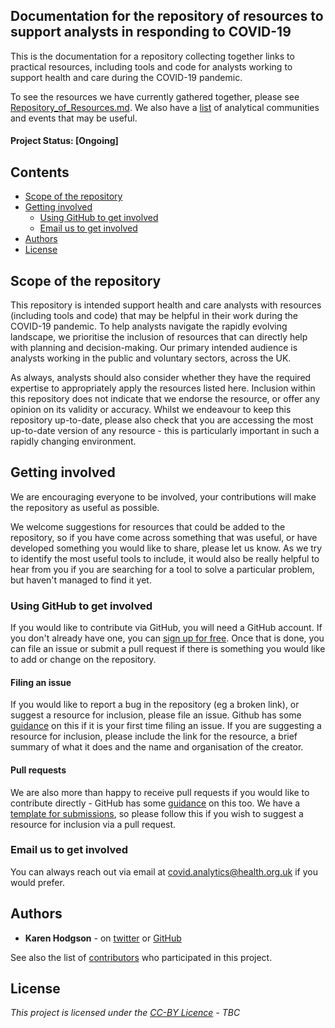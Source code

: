 ## Documentation for the repository of resources to support analysts in responding to COVID-19 
This is the documentation for a repository collecting together links to practical resources, including tools and code for analysts working to support health and care during the COVID-19 pandemic. 

To see the resources we have currently gathered together, please see [Repository_of_Resources.md](https://github.com/HFAnalyticsLab/COVID19_Resources/blob/master/Repository_Of_Resources.md). We also have a [list](https://github.com/HFAnalyticsLab/COVID19_Resources/blob/master/Communities_and_Events.md) of analytical communities and events that may be useful. 

#### Project Status: [Ongoing]

## Contents
* [Scope of the repository](https://github.com/HFAnalyticsLab/COVID19_Resources/blob/master/README.md#scope-of-the-repository)
* [Getting involved](https://github.com/HFAnalyticsLab/COVID19_Resources/blob/master/README.md#getting-involved)
  * [Using GitHub to get involved](https://github.com/HFAnalyticsLab/COVID19_Resources/blob/master/README.md#using-github-to-get-involved)
  * [Email us to get involved](https://github.com/HFAnalyticsLab/COVID19_Resources/blob/master/README.md#email-us-to-get-involved)
* [Authors](https://github.com/HFAnalyticsLab/COVID19_Resources/blob/master/README.md#authors)
* [License](https://github.com/HFAnalyticsLab/COVID19_Resources/blob/master/LICENSE.md)

## Scope of the repository
This repository is intended support health and care analysts with resources (including tools and code) that may be helpful in their work during the COVID-19 pandemic. To help analysts navigate the rapidly evolving landscape, we prioritise the inclusion of resources that can directly help with planning and decision-making. Our primary intended audience is analysts working in the public and voluntary sectors, across the UK. 

As always, analysts should also consider whether they have the required expertise to appropriately apply the resources listed here. Inclusion within this repository does not indicate that we endorse the resource, or offer any opinion on its validity or accuracy. Whilst we endeavour to keep this repository up-to-date, please also check that you are accessing the most up-to-date version of any resource - this is particularly important in such a rapidly changing environment. 

## Getting involved
We are encouraging everyone to be involved, your contributions will make the repository as useful as possible.

We welcome suggestions for resources that could be added to the repository, so if you have come across something that was useful, or have developed something you would like to share, please let us know. As we try to identify the most useful tools to include, it would also be really helpful to hear from you if you are searching for a tool to solve a particular problem, but haven't managed to find it yet.  

### Using GitHub to get involved
If you would like to contribute via GitHub, you will need a GitHub account. If you don't already have one, you can [sign up for free](https://github.com). Once that is done, you can file an issue or submit a pull request if there is something you would like to add or change on the repository. 

#### Filing an issue
If you would like to report a bug in the repository (eg a broken link), or suggest a resource for inclusion, please file an issue. Github has some [guidance](https://help.github.com/en/github/managing-your-work-on-github/creating-an-issue) on this if it is your first time filing an issue. If you are suggesting a resource for inclusion, please include the link for the resource, a brief summary of what it does and the name and organisation of the creator. 

#### Pull requests 
We are also more than happy to receive pull requests if you would like to contribute directly - GitHub has some [guidance](https://help.github.com/en/github/collaborating-with-issues-and-pull-requests/proposing-changes-to-your-work-with-pull-requests) on this too. We have a [template for submissions](https://github.com/HFAnalyticsLab/COVID19_Resources/blob/master/Template_For_Submissions.md), so please follow this if you wish to suggest a resource for inclusion via a pull request. 

### Email us to get involved
You can always reach out via email at [covid.analytics@health.org.uk](mailto:covid.analytics@health.org.uk) if you would prefer. 

## Authors

* **Karen Hodgson** - on [twitter](https://twitter.com/KarenHodgePodge) or [GitHub](https://github.com/KarenHodgson)

See also the list of [contributors](https://github.com/HFAnalyticsLab/COVID19_Resources/graphs/contributors) who participated in this project.

## License
*This project is licensed under the [CC-BY Licence](LINK) - TBC*
